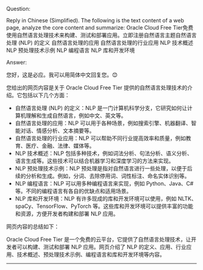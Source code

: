 Question:

Reply in Chinese (Simplified).
The following is the text content of a web page, analyze the core content and summarize:
Oracle Cloud Free Tier免费使用自然语言处理技术来构建、测试和部署应用。立即注册自然语言主题自然语言处理 (NLP) 的定义
自然语言处理的应用
自然语言处理的行业应用
NLP 技术概述
NLP 预处理技术示例
NLP 编程语言
NLP 库和开发环境

Answer:

您好，这是必应。我可以用简体中文回复您。😊

您给出的网页内容是关于 Oracle Cloud Free Tier 提供的自然语言处理技术的介绍。它包括以下几个方面：

- 自然语言处理 (NLP) 的定义：NLP 是一门计算机科学分支，它研究如何让计算机理解和生成自然语言，例如中文、英文等。
- 自然语言处理的应用：NLP 可以用于各种场景，例如搜索引擎、机器翻译、智能对话、情感分析、文本摘要等。
- 自然语言处理的行业应用：NLP 可以帮助不同行业提高效率和质量，例如教育、医疗、金融、法律、媒体等。
- NLP 技术概述：NLP 包括多种技术，例如词法分析、句法分析、语义分析、语言生成等。这些技术可以结合机器学习和深度学习的方法来实现。
- NLP 预处理技术示例：NLP 预处理是指对自然语言进行一些处理，以便于后续的分析和生成。例如，分词、去除停用词、词性标注、命名实体识别等。
- NLP 编程语言：NLP 可以用多种编程语言来实现，例如 Python、Java、C# 等。不同的编程语言有各自的优缺点和适用场景。
- NLP 库和开发环境：NLP 有许多现成的库和开发环境可以使用，例如 NLTK、spaCy、TensorFlow、PyTorch 等。这些库和开发环境可以提供丰富的功能和资源，方便开发者构建和部署 NLP 应用。

网页内容的总结如下：

Oracle Cloud Free Tier 是一个免费的云平台，它提供了自然语言处理技术，让开发者可以构建、测试和部署 NLP 应用。网页介绍了 NLP 的定义、应用、行业应用、技术概述、预处理技术示例、编程语言和库和开发环境等内容。

<hr/>

